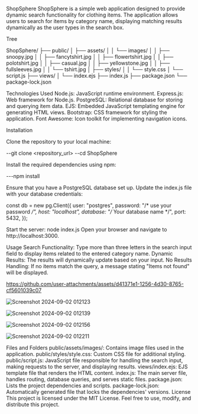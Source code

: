ShopSphere
ShopSphere is a simple web application designed to provide dynamic search functionality for clothing items. The application allows users to search for items by category name, displaying matching results dynamically as the user types in the search box.

Tree

ShopSphere/
├── public/
│   ├── assets/
│   │   └── images/
│   │       ├── snoopy.jpg
│   │       ├── fancytshirt.jpg
│   │       ├── flowertshirt.jpg
│   │       ├── polotshirt.jpg
│   │       ├── casual.jpg
│   │       ├── yellowstone.jpg
│   │       ├── fullsleeves.jpg
│   │       └── tshirt.jpg
│   ├── styles/
│   │   └── style.css
│   └── script.js
├── views/
│   └── index.ejs
├── index.js
├── package.json
└── package-lock.json


Technologies Used
Node.js: JavaScript runtime environment.
Express.js: Web framework for Node.js.
PostgreSQL: Relational database for storing and querying item data.
EJS: Embedded JavaScript templating engine for generating HTML views.
Bootstrap: CSS framework for styling the application.
Font Awesome: Icon toolkit for implementing navigation icons.


Installation

Clone the repository to your local machine:

--git clone <repository_url>
--cd ShopSphere


Install the required dependencies using npm:

---npm install


Ensure that you have a PostgreSQL database set up. Update the index.js file with your database credentials:

const db = new pg.Client({
    user: "postgres",
    password: "/* use your password */",
    host: "localhost",
    database: "/* Your database name */",
    port: 5432,
});


Start the server:
node index.js
Open your browser and navigate to http://localhost:3000.

Usage
Search Functionality: Type more than three letters in the search input field to display items related to the entered category name.
Dynamic Results: The results will dynamically update based on your input.
No Results Handling: If no items match the query, a message stating "Items not found" will be displayed.

https://github.com/user-attachments/assets/d41371e1-1256-4d30-8765-cf5601039c07


![Screenshot 2024-09-02 012123](https://github.com/user-attachments/assets/98c3879a-752f-4212-885e-abfbbe2dbdfa)

![Screenshot 2024-09-02 012139](https://github.com/user-attachments/assets/1599e12a-fd86-40fb-a84b-d8c407f5ab8c)


![Screenshot 2024-09-02 012156](https://github.com/user-attachments/assets/31ec5331-9b92-4718-8bc6-71c9199e4e0d)

![Screenshot 2024-09-02 012211](https://github.com/user-attachments/assets/51e4c888-e601-48ee-871d-d9c4bdc4f5cb)


Files and Folders
public/assets/images/: Contains image files used in the application.
public/styles/style.css: Custom CSS file for additional styling.
public/script.js: JavaScript file responsible for handling the search input, making requests to the server, and displaying results.
views/index.ejs: EJS template file that renders the HTML content.
index.js: The main server file, handles routing, database queries, and serves static files.
package.json: Lists the project dependencies and scripts.
package-lock.json: Automatically generated file that locks the dependencies' versions.
License
This project is licensed under the MIT License. Feel free to use, modify, and distribute this project.








